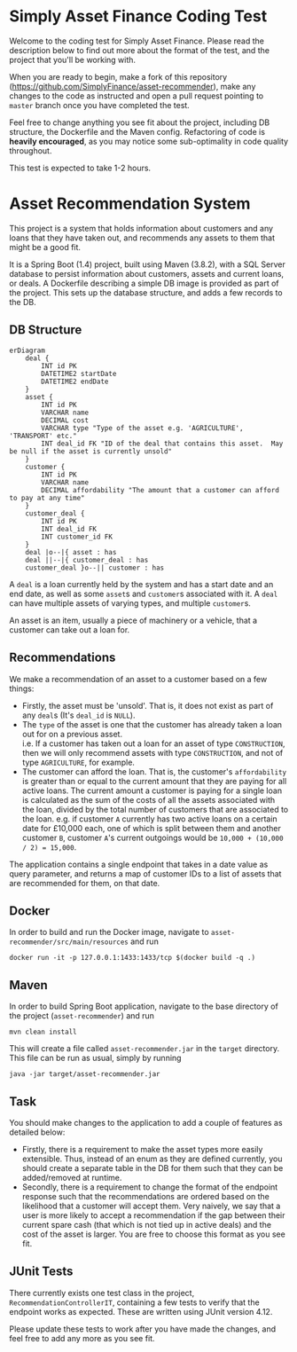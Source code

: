 # Simply Asset Finance Coding Test
Welcome to the coding test for Simply Asset Finance.  Please read the description below to find out more about the format
of the test, and the project that you'll be working with.  

When you are ready to begin, make a fork of this repository (https://github.com/SimplyFinance/asset-recommender), make any
changes to the code as instructed and open a pull request pointing to `master` branch once you have completed the test.

Feel free to change anything you see fit about the project, including DB structure, the Dockerfile and the Maven config.
Refactoring of code is __heavily encouraged__, as you may notice some sub-optimality in code quality throughout.

This test is expected to take 1-2 hours.

# Asset Recommendation System

This project is a system that holds information about customers and any loans that they have taken out, and recommends
any assets to them that might be a good fit.

It is a Spring Boot (1.4) project, built using Maven (3.8.2), with a SQL Server database to persist information about customers,
assets and current loans, or deals.  A Dockerfile describing a simple DB image is provided as part of the project.  This sets 
up the database structure, and adds a few records to the DB.

## DB Structure

```mermaid
erDiagram
    deal {
        INT id PK 
        DATETIME2 startDate 
        DATETIME2 endDate
    }
    asset {
        INT id PK
        VARCHAR name
        DECIMAL cost
        VARCHAR type "Type of the asset e.g. 'AGRICULTURE', 'TRANSPORT' etc."
        INT deal_id FK "ID of the deal that contains this asset.  May be null if the asset is currently unsold"
    }
    customer {
        INT id PK
        VARCHAR name
        DECIMAL affordability "The amount that a customer can afford to pay at any time"
    }
    customer_deal {
        INT id PK
        INT deal_id FK
        INT customer_id FK
    }
    deal |o--|{ asset : has
    deal ||--|{ customer_deal : has
    customer_deal }o--|| customer : has
```

A `deal` is a loan currently held by the system and has a start date and an end date, 
as well as some `asset`s and `customer`s associated with it.  A `deal` can have multiple assets of varying types, and
multiple `customer`s.

An asset is an item, usually a piece of machinery or a vehicle, that a customer can take out a loan for.

## Recommendations

We make a recommendation of an asset to a customer based on a few things:
- Firstly, the asset must be 'unsold'.  That is, it does not exist as part of any `deal`s (It's `deal_id` is `NULL`).
- The `type` of the asset is one that the customer has already taken a loan out for on a previous asset.  
i.e. If a customer has taken out a loan for an asset of type `CONSTRUCTION`, then we will only recommend assets with type 
`CONSTRUCTION`, and not of type `AGRICULTURE`, for example.
- The customer can afford the loan.  That is, the customer's `affordability` is greater than or equal to the current amount
that they are paying for all active loans.  The current amount a customer is paying for a single loan is calculated as the sum of 
the costs of all the assets associated with the loan, divided by the total number of customers that are associated to the loan.
e.g. if customer `A` currently has two active loans on a certain date for £10,000 each, one of which is split between them and another 
customer `B`, customer `A`'s current outgoings would be `10,000 + (10,000 / 2) = 15,000`.

The application contains a single endpoint that takes in a date value as query parameter, and returns a map of 
customer IDs to a list of assets that are recommended for them, on that date.

## Docker

In order to build and run the Docker image, navigate to `asset-recommender/src/main/resources` and run 

`docker run -it -p 127.0.0.1:1433:1433/tcp $(docker build -q .)`

## Maven

In order to build Spring Boot application, navigate to the base directory of the project (`asset-recommender`) and run 

`mvn clean install`

This will create a file called `asset-recommender.jar` in the `target` directory.  This file can be run as usual, simply 
by running 

`java -jar target/asset-recommender.jar`

## Task

You should make changes to the application to add a couple of features as detailed below:
- Firstly, there is a requirement to make the asset types more easily extensible.  Thus, instead of an enum as they are 
defined currently, you should create a separate table in the DB for them such that they can be added/removed at runtime.
- Secondly, there is a requirement to change the format of the endpoint response such that the recommendations are ordered
based on the likelihood that a customer will accept them.  Very naively, we say that a user is more likely to accept a 
recommendation if the gap between their current spare cash (that which is not tied up in active deals) and the cost of 
the asset is larger.  You are free to choose this format as you see fit.


## JUnit Tests

There currently exists one test class in the project, `RecommendationControllerIT`, containing a few tests to verify that
the endpoint works as expected.  These are written using JUnit version 4.12.

Please update these tests to work after you have made the changes, and feel free to add any more as you see fit.
